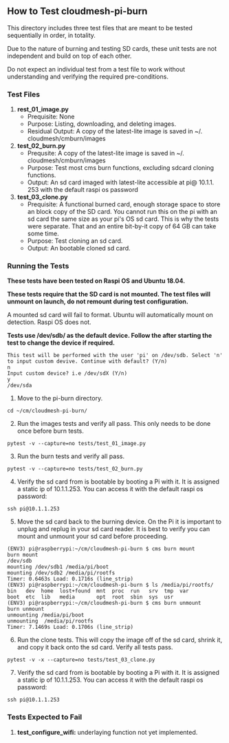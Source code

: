 ## How to Test cloudmesh-pi-burn

This directory includes three test files that are meant to be tested 
sequentially in order, in totality.

Due to the nature of burning and testing SD cards, these unit tests are not 
independent and build on top of each other.

Do not expect an individual test from a test file to work without 
understanding and verifying the required pre-conditions. 

### Test Files

1. **rest_01_image.py**
    - Prequisite: None
    - Purpose: Listing, downloading, and deleting images.
    - Residual Output: A copy of the latest-lite image is saved in ~/.
      cloudmesh/cmburn/images
2. **test_02_burn.py**
    - Prequsite: A copy of the latest-lite image is saved in ~/.
      cloudmesh/cmburn/images
    - Purpose: Test most cms burn functions, excluding sdcard cloning 
      functions.
    - Output: An sd card imaged with latest-lite accessible at pi@ 10.1.1.
      253 with the default raspi os password
3. **test_03_clone.py**
    - Prequisite: A functional burned card, enough storage space to store an 
      block copy of the SD card. You cannot run this on the pi with an sd 
      card the same size as your pi's OS sd card. This is why the tests were 
      separate. That and an entire bit-by-it copy of 64 GB can take some time.
    - Purpose: Test cloning an sd card.
    - Output: An bootable cloned sd card. 

### Running the Tests

**These tests have been tested on Raspi OS and Ubuntu 18.04.**

**These tests require that the SD card is not mounted. The test files will 
unmount on launch, do not remount during test configuration.** 

A mounted sd card will fail to format. Ubuntu will automatically mount on 
detection. Raspi OS does not.

**Tests use /dev/sdb/ as the default device. Follow the after starting the test 
to change the device if required.**

```
This test will be performed with the user 'pi' on /dev/sdb. Select 'n' to input custom devive. Continue with default? (Y/n)
n
Input custom device? i.e /dev/sdX (Y/n)
y
/dev/sda
```

1. Move to the pi-burn directory.

```
cd ~/cm/cloudmesh-pi-burn/
```

2. Run the images tests and verify all pass. This only needs to be done once 
   before burn tests. 
   
```
pytest -v --capture=no tests/test_01_image.py
```

3. Run the burn tests and verify all pass.

```
pytest -v --capture=no tests/test_02_burn.py
```

4. Verify the sd card from is bootable by booting a Pi with it. It is 
   assigned a static ip of 10.1.1.253. You can access it with the default 
   raspi os password:
   
```
ssh pi@10.1.1.253
```

5. Move the sd card back to the burning device. On the Pi it is important to 
   unplug and replug in your sd card reader. It is best to verify you can mount 
   and unmount your sd card before proceeding.
   
```
(ENV3) pi@raspberrypi:~/cm/cloudmesh-pi-burn $ cms burn mount
burn mount
/dev/sdb
mounting /dev/sdb1 /media/pi/boot
mounting /dev/sdb2 /media/pi/rootfs
Timer: 0.6463s Load: 0.1716s (line_strip)
(ENV3) pi@raspberrypi:~/cm/cloudmesh-pi-burn $ ls /media/pi/rootfs/
bin   dev  home  lost+found  mnt  proc  run   srv  tmp  var
boot  etc  lib   media       opt  root  sbin  sys  usr
(ENV3) pi@raspberrypi:~/cm/cloudmesh-pi-burn $ cms burn unmount
burn unmount
unmounting /media/pi/boot
unmounting  /media/pi/rootfs
Timer: 7.1469s Load: 0.1706s (line_strip)
```

   
6. Run the clone tests. This will copy the image off of the sd card, shrink 
   it, and copy it back onto the sd card. Verify all tests pass.
   
```
pytest -v -x --capture=no tests/test_03_clone.py
```

7. Verify the sd card from is bootable by booting a Pi with it. It is 
   assigned a static ip of 10.1.1.253. You can access it with the default 
   raspi os password:
   
```
ssh pi@10.1.1.253
```

### Tests Expected to Fail
1. **test_configure_wifi:** underlaying function not yet implemented.
